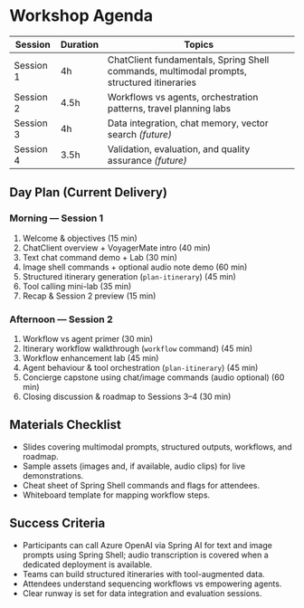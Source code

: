# Workshop Agenda

| Session | Duration | Topics |
|---------|----------|--------|
| Session 1 | 4h | ChatClient fundamentals, Spring Shell commands, multimodal prompts, structured itineraries |
| Session 2 | 4.5h | Workflows vs agents, orchestration patterns, travel planning labs |
| Session 3 | 4h | Data integration, chat memory, vector search *(future)* |
| Session 4 | 3.5h | Validation, evaluation, and quality assurance *(future)* |

## Day Plan (Current Delivery)

### Morning — Session 1
1. Welcome & objectives (15 min)
2. ChatClient overview + VoyagerMate intro (40 min)
3. Text chat command demo + Lab (30 min)
4. Image shell commands + optional audio note demo (60 min)
5. Structured itinerary generation (`plan-itinerary`) (45 min)
6. Tool calling mini-lab (35 min)
7. Recap & Session 2 preview (15 min)

### Afternoon — Session 2
1. Workflow vs agent primer (30 min)
2. Itinerary workflow walkthrough (`workflow` command) (45 min)
3. Workflow enhancement lab (45 min)
4. Agent behaviour & tool orchestration (`plan-itinerary`) (45 min)
5. Concierge capstone using chat/image commands (audio optional) (60 min)
6. Closing discussion & roadmap to Sessions 3–4 (30 min)

## Materials Checklist
- Slides covering multimodal prompts, structured outputs, workflows, and roadmap.
- Sample assets (images and, if available, audio clips) for live demonstrations.
- Cheat sheet of Spring Shell commands and flags for attendees.
- Whiteboard template for mapping workflow steps.

## Success Criteria
- Participants can call Azure OpenAI via Spring AI for text and image prompts using Spring Shell; audio transcription is covered when a dedicated deployment is available.
- Teams can build structured itineraries with tool-augmented data.
- Attendees understand sequencing workflows vs empowering agents.
- Clear runway is set for data integration and evaluation sessions.
